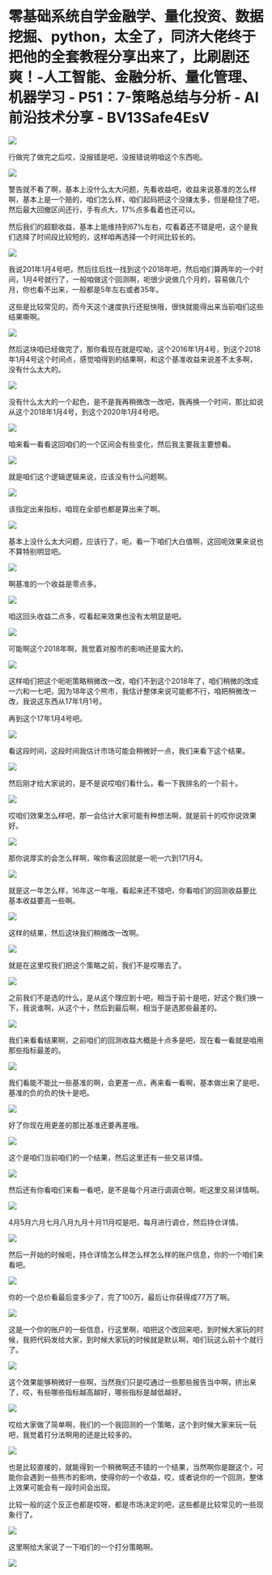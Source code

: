 # 零基础系统自学金融学、量化投资、数据挖掘、python，太全了，同济大佬终于把他的全套教程分享出来了，比刷剧还爽！-人工智能、金融分析、量化管理、机器学习 - P51：7-策略总结与分析 - AI前沿技术分享 - BV13Safe4EsV

![](img/a084cceb1d24ceeeebbe93a847edee71_0.png)

行做完了做完之后哎，没报错是吧，没报错说明咱这个东西呃。

![](img/a084cceb1d24ceeeebbe93a847edee71_2.png)

警告就不看了啊，基本上没什么太大问题，先看收益吧，收益来说基准的怎么样啊，基本上是一个赔的，咱们怎么样，咱们起码把这个没赚太多，但是稳住了吧，然后最大回撤区间还行，手有点大，17%点多看着也还可以。

然后我们的超额收益，基本上能维持到67%左右，哎看着还不错是吧，这个是我们选择了时间段比较短的，这样咱再选择一个时间比较长的。



![](img/a084cceb1d24ceeeebbe93a847edee71_4.png)

我说201年1月4号吧，然后往后找一找到这个2018年吧，然后咱们算两年的一个时间，1月4号就行了，一般咱做这个回测啊，呃很少说做几个月的，容易做几个月，你也看不出来，一般都是5年左右或者35年。

这些是比较常见的，而今天这个速度执行还挺快哦，很快就能得出来当前咱们这些结果嘶啊。

![](img/a084cceb1d24ceeeebbe93a847edee71_6.png)

然后这块咱已经做完了，那你看现在就是哎呦，这个2016年1月4号，到这个2018年1月4号这个时间点，感觉咱得到的结果啊，和这个基准收益来说差不太多啊，没有什么太大的。



![](img/a084cceb1d24ceeeebbe93a847edee71_8.png)

没有什么太大的一个起色，是不是我再稍微改一改吧，我再换一个时间，那比如说从这个2018年1月4号，到这个2020年1月4号吧。



![](img/a084cceb1d24ceeeebbe93a847edee71_10.png)

咱来看一看看这回咱们的一个区间会有些变化，然后我主要我主要想看。

![](img/a084cceb1d24ceeeebbe93a847edee71_12.png)

就是咱们这个逻辑逻辑来说，应该没有什么问题啊。

![](img/a084cceb1d24ceeeebbe93a847edee71_14.png)

该指定出来指标，咱现在全部也都是算出来了啊。

![](img/a084cceb1d24ceeeebbe93a847edee71_16.png)

基本上没什么太大问题，应该行了，呃，看一下咱们大白值啊，这回呃效果来说也不算特别明显吧。

![](img/a084cceb1d24ceeeebbe93a847edee71_18.png)

啊基准的一个收益是零点多。

![](img/a084cceb1d24ceeeebbe93a847edee71_20.png)

咱这回头收益二点多，哎看起来效果也没有太明显是吧。

![](img/a084cceb1d24ceeeebbe93a847edee71_22.png)

可能啊这个2018年啊，我觉着对股市的影响还是蛮大的。

![](img/a084cceb1d24ceeeebbe93a847edee71_24.png)

这样咱们把这个呃呃策略稍微改一改，咱们不到这个2018年了，咱们稍微的改成一六和一七吧，因为18年这个熊市，我估计整体来说可能都不行，咱把稍微改一改，我说这东西从17年1月1号。

再到这个17年1月4号吧。

![](img/a084cceb1d24ceeeebbe93a847edee71_26.png)

看这段时间，这段时间我估计市场可能会稍微好一点，我们来看下这个结果。

![](img/a084cceb1d24ceeeebbe93a847edee71_28.png)

然后刚才给大家说的，是不是说哎咱们看什么，看一下我排名的一个前十。

![](img/a084cceb1d24ceeeebbe93a847edee71_30.png)

哎咱们效果怎么样吧，那一会估计大家可能有种想法啊，就是前十的哎你说效果好。

![](img/a084cceb1d24ceeeebbe93a847edee71_32.png)

那你说厚实的会怎么样啊，唉你看这回就是一呃一六到171月4。

![](img/a084cceb1d24ceeeebbe93a847edee71_34.png)

就是这一年怎么样，16年这一年哦，看起来还不错吧，你看咱们的回测收益要比基本收益要高一些啊。

![](img/a084cceb1d24ceeeebbe93a847edee71_36.png)

这样的结果，然后这块我们稍微改一改啊。

![](img/a084cceb1d24ceeeebbe93a847edee71_38.png)

就是在这里哎我们把这个策略之前，我们不是哎哪去了。

![](img/a084cceb1d24ceeeebbe93a847edee71_40.png)

之前我们不是选的什么，是从这个理应到十吧，相当于前十是吧，好这个我们换一下，我说谁啊，从这个十，然后到最后啊，相当于是选那些最差的。



![](img/a084cceb1d24ceeeebbe93a847edee71_42.png)

我们来看看结果啊，之前咱们的回测收益大概是十点多是吧，现在看一看就是咱用那些指标最差的。

![](img/a084cceb1d24ceeeebbe93a847edee71_44.png)

我们看能不能比一些基准的啊，会更差一点，再来看一看啊，基本做出来了是吧，基准的负的负的快十是吧。

![](img/a084cceb1d24ceeeebbe93a847edee71_46.png)

好了你现在用更差的那比基准还要再差哦。

![](img/a084cceb1d24ceeeebbe93a847edee71_48.png)

这个是咱们当前咱们的一个结果，然后这里还有一些交易详情。

![](img/a084cceb1d24ceeeebbe93a847edee71_50.png)

然后还有你看咱们来看一看吧，是不是每个月进行调调仓啊，呃这里交易详情啊。

![](img/a084cceb1d24ceeeebbe93a847edee71_52.png)

4月5月六月七月八月九月十月11月哎是吧，每月进行调仓，然后持仓详情。

![](img/a084cceb1d24ceeeebbe93a847edee71_54.png)

然后一开始的时候呃，持仓详情怎么样怎么样怎么样的账户信息，你的一个咱们来看吧。

![](img/a084cceb1d24ceeeebbe93a847edee71_56.png)

你的一个总价看最后变多少了，完了100万，最后让你获得成77万了啊。

![](img/a084cceb1d24ceeeebbe93a847edee71_58.png)

这是一个你的账户的一些信息，行这里啊，咱把这个改回来吧，到时候大家玩的时候，我把代码发给大家，到时候大家玩的时候就是默认啊，咱们玩这么前十个就行了。



![](img/a084cceb1d24ceeeebbe93a847edee71_60.png)

这个效果能够稍微好一些啊，当然我们只是哎通过一些那些报告当中啊，挤出来了，哎，有些哪些指标越高越好，哪些指标是越低越好。



![](img/a084cceb1d24ceeeebbe93a847edee71_62.png)

哎给大家做了简单啊，我们的一个我回测的一个策略，这个到时候大家来玩一玩吧，我觉着打分法啊用的还是比较多的。



![](img/a084cceb1d24ceeeebbe93a847edee71_64.png)

也是比较直接的，就能得到一个稍微啊还不错的一个结果，当然啊你是跟这个，可能你会遇到一些熊市的影响，使得你的一个收益，哎，或者说你的一个回测，整体上效果可能会有一段时间会出现。

比较一般的这个反正也都是哎呀，都是市场决定的吧，这些都是比较常见的一些现象行了。

![](img/a084cceb1d24ceeeebbe93a847edee71_66.png)

这里啊给大家说了一下咱们的一个打分策略啊。

![](img/a084cceb1d24ceeeebbe93a847edee71_68.png)